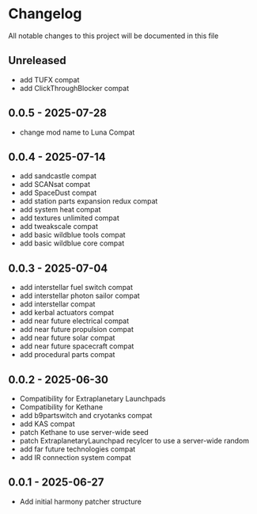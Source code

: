 # Changelog

All notable changes to this project will be documented in this file

## Unreleased

- add TUFX compat
- add ClickThroughBlocker compat


## 0.0.5 - 2025-07-28

- change mod name to Luna Compat


## 0.0.4 - 2025-07-14

- add sandcastle compat
- add SCANsat compat
- add SpaceDust compat
- add station parts expansion redux compat
- add system heat compat
- add textures unlimited compat
- add tweakscale compat
- add basic wildblue tools compat
- add basic wildblue core compat


## 0.0.3 - 2025-07-04

- add interstellar fuel switch compat
- add interstellar photon sailor compat
- add interstellar compat
- add kerbal actuators compat
- add near future electrical compat
- add near future propulsion compat
- add near future solar compat
- add near future spacecraft compat
- add procedural parts compat


## 0.0.2 - 2025-06-30

- Compatibility for Extraplanetary Launchpads
- Compatibility for Kethane
- add b9partswitch and cryotanks compat
- add KAS compat
- patch Kethane to use server-wide seed
- patch ExtraplanetaryLaunchpad recylcer to use a server-wide random
- add far future technologies compat
- add IR connection system compat


## 0.0.1 - 2025-06-27

- Add initial harmony patcher structure